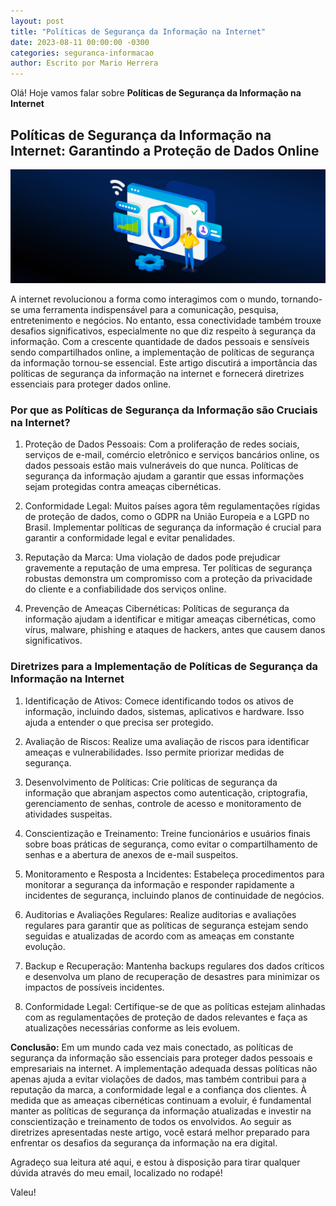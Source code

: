 ```yaml
---
layout: post
title: "Políticas de Segurança da Informação na Internet"
date: 2023-08-11 00:00:00 -0300
categories: seguranca-informacao
author: Escrito por Mario Herrera
---
```


Olá! Hoje vamos falar sobre **Políticas de Segurança da Informação na Internet**

## Políticas de Segurança da Informação na Internet: Garantindo a Proteção de Dados Online


![](https://github.com/mariopuebla17/blog/blob/main/_images/20230811/ps1.jpg?raw=true)

A internet revolucionou a forma como interagimos com o mundo, tornando-se uma ferramenta indispensável para a comunicação, pesquisa, entretenimento e negócios. No entanto, essa conectividade também trouxe desafios significativos, especialmente no que diz respeito à segurança da informação. Com a crescente quantidade de dados pessoais e sensíveis sendo compartilhados online, a implementação de políticas de segurança da informação tornou-se essencial. Este artigo discutirá a importância das políticas de segurança da informação na internet e fornecerá diretrizes essenciais para proteger dados online.

### Por que as Políticas de Segurança da Informação são Cruciais na Internet?

1. Proteção de Dados Pessoais: Com a proliferação de redes sociais, serviços de e-mail, comércio eletrônico e serviços bancários online, os dados pessoais estão mais vulneráveis do que nunca. Políticas de segurança da informação ajudam a garantir que essas informações sejam protegidas contra ameaças cibernéticas.

2. Conformidade Legal: Muitos países agora têm regulamentações rígidas de proteção de dados, como o GDPR na União Europeia e a LGPD no Brasil. Implementar políticas de segurança da informação é crucial para garantir a conformidade legal e evitar penalidades.

3. Reputação da Marca: Uma violação de dados pode prejudicar gravemente a reputação de uma empresa. Ter políticas de segurança robustas demonstra um compromisso com a proteção da privacidade do cliente e a confiabilidade dos serviços online.

4. Prevenção de Ameaças Cibernéticas: Políticas de segurança da informação ajudam a identificar e mitigar ameaças cibernéticas, como vírus, malware, phishing e ataques de hackers, antes que causem danos significativos.

### Diretrizes para a Implementação de Políticas de Segurança da Informação na Internet

1. Identificação de Ativos: Comece identificando todos os ativos de informação, incluindo dados, sistemas, aplicativos e hardware. Isso ajuda a entender o que precisa ser protegido.

2. Avaliação de Riscos: Realize uma avaliação de riscos para identificar ameaças e vulnerabilidades. Isso permite priorizar medidas de segurança.

3. Desenvolvimento de Políticas: Crie políticas de segurança da informação que abranjam aspectos como autenticação, criptografia, gerenciamento de senhas, controle de acesso e monitoramento de atividades suspeitas.

4. Conscientização e Treinamento: Treine funcionários e usuários finais sobre boas práticas de segurança, como evitar o compartilhamento de senhas e a abertura de anexos de e-mail suspeitos.

5. Monitoramento e Resposta a Incidentes: Estabeleça procedimentos para monitorar a segurança da informação e responder rapidamente a incidentes de segurança, incluindo planos de continuidade de negócios.

6. Auditorias e Avaliações Regulares: Realize auditorias e avaliações regulares para garantir que as políticas de segurança estejam sendo seguidas e atualizadas de acordo com as ameaças em constante evolução.

7. Backup e Recuperação: Mantenha backups regulares dos dados críticos e desenvolva um plano de recuperação de desastres para minimizar os impactos de possíveis incidentes.

8. Conformidade Legal: Certifique-se de que as políticas estejam alinhadas com as regulamentações de proteção de dados relevantes e faça as atualizações necessárias conforme as leis evoluem.

**Conclusão:** Em um mundo cada vez mais conectado, as políticas de segurança da informação são essenciais para proteger dados pessoais e empresariais na internet. A implementação adequada dessas políticas não apenas ajuda a evitar violações de dados, mas também contribui para a reputação da marca, a conformidade legal e a confiança dos clientes. À medida que as ameaças cibernéticas continuam a evoluir, é fundamental manter as políticas de segurança da informação atualizadas e investir na conscientização e treinamento de todos os envolvidos. Ao seguir as diretrizes apresentadas neste artigo, você estará melhor preparado para enfrentar os desafios da segurança da informação na era digital.  


Agradeço sua leitura até aqui, e estou à disposição para tirar qualquer dúvida através do meu email, localizado no rodapé!

Valeu!